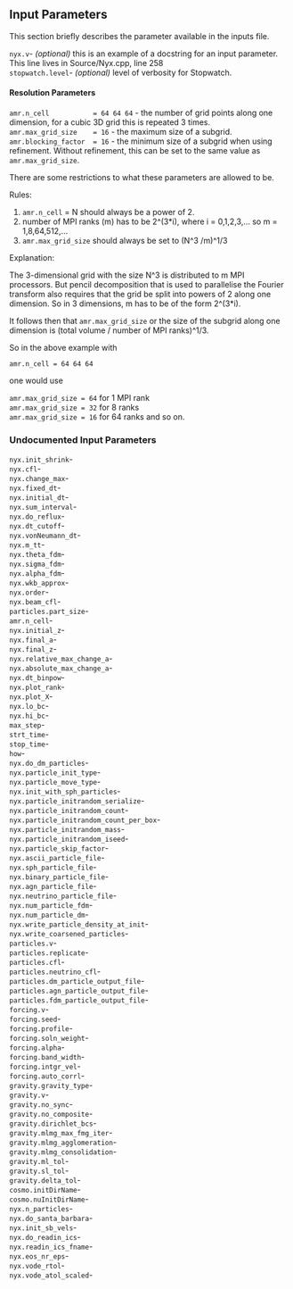 ## Input Parameters
This section briefly describes the parameter available in the inputs file.

`nyx.v`- _(optional)_ this is an example of a docstring for an input parameter. This line lives in Source/Nyx.cpp, line 258  
`stopwatch.level`- _(optional)_ level of verbosity for Stopwatch.  

#### Resolution Parameters 

`amr.n_cell           = 64 64 64`  - the number of grid points along one dimension, for a cubic 3D grid this is repeated 3 times.  
`amr.max_grid_size    = 16` - the maximum size of a subgrid.  
`amr.blocking_factor  = 16` - the minimum size of a subgrid when using refinement. Without refinement, this can be set to the same value as `amr.max_grid_size`.  

There are some restrictions to what these parameters are allowed to be.

Rules:  
1. `amr.n_cell` = N should always be a power of 2.  
2. number of MPI ranks (m) has to be 2^(3*i), where i = 0,1,2,3,... so m = 1,8,64,512,...  
3. `amr.max_grid_size` should always be set to (N^3 /m)^1/3

Explanation:  

The 3-dimensional grid with the size N^3 is distributed to m MPI processors. But pencil decomposition that is used to parallelise the Fourier transform also requires that the grid be split into powers of 2 along one dimension. So in 3 dimensions, m has to be of the form 2^(3*i).

It follows then that `amr.max_grid_size` or the size of the subgrid along one dimension is (total volume / number of MPI ranks)^1/3. 
 
So in the above example with 

`amr.n_cell = 64 64 64` 

one would use  

`amr.max_grid_size = 64` for 1 MPI rank  
`amr.max_grid_size = 32` for  8 ranks  
`amr.max_grid_size = 16` for 64 ranks and so on. 


### Undocumented Input Parameters

`nyx.init_shrink`-   
`nyx.cfl`-   
`nyx.change_max`-   
`nyx.fixed_dt`-   
`nyx.initial_dt`-   
`nyx.sum_interval`-   
`nyx.do_reflux`-   
`nyx.dt_cutoff`-   
`nyx.vonNeumann_dt`-   
`nyx.m_tt`-   
`nyx.theta_fdm`-   
`nyx.sigma_fdm`-   
`nyx.alpha_fdm`-   
`nyx.wkb_approx`-   
`nyx.order`-   
`nyx.beam_cfl`-   
`particles.part_size`-   
`amr.n_cell`-   
`nyx.initial_z`-   
`nyx.final_a`-   
`nyx.final_z`-   
`nyx.relative_max_change_a`-   
`nyx.absolute_max_change_a`-   
`nyx.dt_binpow`-   
`nyx.plot_rank`-   
`nyx.plot_X`-   
`nyx.lo_bc`-   
`nyx.hi_bc`-   
`max_step`-   
`strt_time`-   
`stop_time`-   
`how`-   
`nyx.do_dm_particles`-   
`nyx.particle_init_type`-   
`nyx.particle_move_type`-   
`nyx.init_with_sph_particles`-   
`nyx.particle_initrandom_serialize`-   
`nyx.particle_initrandom_count`-   
`nyx.particle_initrandom_count_per_box`-   
`nyx.particle_initrandom_mass`-   
`nyx.particle_initrandom_iseed`-   
`nyx.particle_skip_factor`-   
`nyx.ascii_particle_file`-   
`nyx.sph_particle_file`-   
`nyx.binary_particle_file`-   
`nyx.agn_particle_file`-   
`nyx.neutrino_particle_file`-   
`nyx.num_particle_fdm`-   
`nyx.num_particle_dm`-   
`nyx.write_particle_density_at_init`-   
`nyx.write_coarsened_particles`-   
`particles.v`-   
`particles.replicate`-   
`particles.cfl`-   
`particles.neutrino_cfl`-   
`particles.dm_particle_output_file`-   
`particles.agn_particle_output_file`-   
`particles.fdm_particle_output_file`-   
`forcing.v`-   
`forcing.seed`-   
`forcing.profile`-   
`forcing.soln_weight`-   
`forcing.alpha`-   
`forcing.band_width`-   
`forcing.intgr_vel`-   
`forcing.auto_corrl`-   
`gravity.gravity_type`-   
`gravity.v`-   
`gravity.no_sync`-   
`gravity.no_composite`-   
`gravity.dirichlet_bcs`-   
`gravity.mlmg_max_fmg_iter`-   
`gravity.mlmg_agglomeration`-   
`gravity.mlmg_consolidation`-   
`gravity.ml_tol`-   
`gravity.sl_tol`-   
`gravity.delta_tol`-   
`cosmo.initDirName`-   
`cosmo.nuInitDirName`-   
`nyx.n_particles`-   
`nyx.do_santa_barbara`-   
`nyx.init_sb_vels`-   
`nyx.do_readin_ics`-   
`nyx.readin_ics_fname`-   
`nyx.eos_nr_eps`-   
`nyx.vode_rtol`-   
`nyx.vode_atol_scaled`-   
